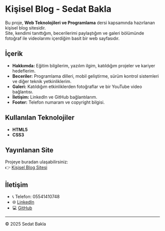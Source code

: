 # Kişisel Blog - Sedat Bakla

Bu proje, **Web Teknolojileri ve Programlama** dersi kapsamında hazırlanan kişisel blog sitesidir.  
Site, kendimi tanıttığım, becerilerimi paylaştığım ve galeri bölümünde fotoğraf ile videolarımı içerdiğim basit bir web sayfasıdır.  

## İçerik
- **Hakkımda:** Eğitim bilgilerim, yazılım ilgim, katıldığım projeler ve kariyer hedeflerim.  
- **Beceriler:** Programlama dilleri, mobil geliştirme, sürüm kontrol sistemleri ve diğer teknik yetkinliklerim.  
- **Galeri:** Katıldığım etkinliklerden fotoğraflar ve bir YouTube video bağlantısı.  
- **İletişim:** LinkedIn ve GitHub bağlantılarım.  
- **Footer:** Telefon numaram ve copyright bilgisi.  

## Kullanılan Teknolojiler
- **HTML5**
- **CSS3**

## Yayınlanan Site
Projeye buradan ulaşabilirsiniz:  
👉 [Kişisel Blog Sitesi](https://sedatbakla.github.io/kisisel_blog/)

## İletişim
- 📞 Telefon: 05541410748  
- 🌐 [LinkedIn](https://www.linkedin.com/in/sedat-bakla)  
- 💻 [GitHub](https://github.com/sedatbakla)  

---

© 2025 Sedat Bakla

